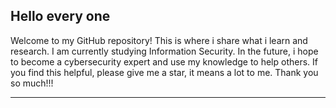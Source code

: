 ## Hello every one
Welcome to my GitHub repository! This is where i share what i learn and research. I am currently studying Information Security. In the future, i hope to become a cybersecurity expert and use my knowledge to help others. If you find this helpful, please give me a star, it means a lot to me. Thank you so much!!!
<hr style="border: 2px light white;">

<!--
**lethanhman0000/lethanhman0000** is a ✨ _special_ ✨ repository because its `README.md` (this file) appears on your GitHub profile.

Here are some ideas to get you started:

- 🔭 I’m currently working on ...
- 🌱 I’m currently learning ...
- 👯 I’m looking to collaborate on ...
- 🤔 I’m looking for help with ...
- 💬 Ask me about ...
- 📫 How to reach me: ...
- 😄 Pronouns: ...
- ⚡ Fun fact: ...
-->
